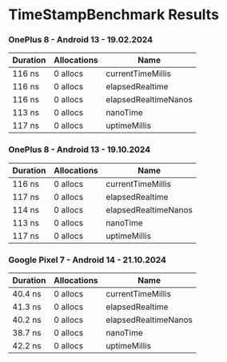 # TimeStampBenchmark Results

### OnePlus 8 - Android 13 - 19.02.2024

| Duration | Allocations | Name                 |
|----------|-------------|----------------------|
| 116 ns   | 0 allocs    | currentTimeMillis    |
| 116 ns   | 0 allocs    | elapsedRealtime      |
| 116 ns   | 0 allocs    | elapsedRealtimeNanos |
| 113 ns   | 0 allocs    | nanoTime             |
| 117 ns   | 0 allocs    | uptimeMillis         |

### OnePlus 8 - Android 13 - 19.10.2024

| Duration | Allocations | Name                 |
|----------|-------------|----------------------|
| 116 ns   | 0 allocs    | currentTimeMillis    |
| 117 ns   | 0 allocs    | elapsedRealtime      |
| 114 ns   | 0 allocs    | elapsedRealtimeNanos |
| 113 ns   | 0 allocs    | nanoTime             |
| 117 ns   | 0 allocs    | uptimeMillis         |

### Google Pixel 7 - Android 14 - 21.10.2024

| Duration | Allocations | Name                 |
|----------|-------------|----------------------|
| 40.4 ns  | 0 allocs    | currentTimeMillis    |
| 41.3 ns  | 0 allocs    | elapsedRealtime      |
| 40.2 ns  | 0 allocs    | elapsedRealtimeNanos |
| 38.7 ns  | 0 allocs    | nanoTime             |
| 42.2 ns  | 0 allocs    | uptimeMillis         |
